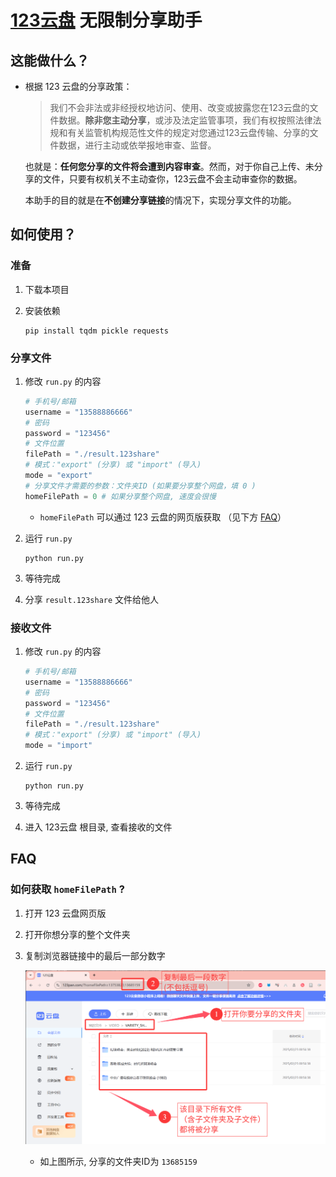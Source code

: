 # [123云盘](https://www.123pan.com) 无限制分享助手

## 这能做什么？

- 根据 123 云盘的分享政策：
    
    > 我们不会非法或非经授权地访问、使用、改变或披露您在123云盘的文件数据。**除非您主动分享**，或涉及法定监管事项，我们有权按照法律法规和有关监管机构规范性文件的规定对您通过123云盘传输、分享的文件数据，进行主动或依举报地审查、监督。
    
    也就是：**任何您分享的文件将会遭到内容审查**。然而，对于你自己上传、未分享的文件，只要有权机关不主动查你，123云盘不会主动审查你的数据。

    本助手的目的就是在**不创建分享链接**的情况下，实现分享文件的功能。

## 如何使用？

### 准备

1. 下载本项目

2. 安装依赖

    ```shell
    pip install tqdm pickle requests 
    ```

### 分享文件

1. 修改 `run.py` 的内容

    ```python
    # 手机号/邮箱
    username = "13588886666"
    # 密码
    password = "123456"
    # 文件位置
    filePath = "./result.123share"
    # 模式："export" (分享) 或 "import" (导入)
    mode = "export"
    # 分享文件才需要的参数：文件夹ID (如果要分享整个网盘，填 0 )
    homeFilePath = 0 # 如果分享整个网盘, 速度会很慢
    ```

    - `homeFilePath` 可以通过 123 云盘的网页版获取 （见下方 [FAQ](#FAQ)）

2. 运行 `run.py`

    ```shell
    python run.py
    ```

3. 等待完成

4. 分享 `result.123share` 文件给他人

### 接收文件

1. 修改 `run.py` 的内容

    ```python
    # 手机号/邮箱
    username = "13588886666"
    # 密码
    password = "123456"
    # 文件位置
    filePath = "./result.123share"
    # 模式："export" (分享) 或 "import" (导入)
    mode = "import"
    ```

2. 运行 `run.py`

    ```shell
    python run.py
    ```

3. 等待完成

4. 进入 123云盘 根目录, 查看接收的文件

## FAQ

### 如何获取 `homeFilePath` ?

1. 打开 123 云盘网页版

2. 打开你想分享的整个文件夹

3. 复制浏览器链接中的最后一部分数字

    ![how_to_share.png](./images/how_to_share.png)

    - 如上图所示, 分享的文件夹ID为 `13685159`
